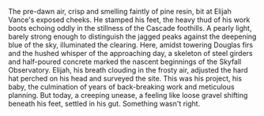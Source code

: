 The pre-dawn air, crisp and smelling faintly of pine resin, bit at Elijah Vance's exposed cheeks. He stamped his feet, the heavy thud of his work boots echoing oddly in the stillness of the Cascade foothills.  A pearly light, barely strong enough to distinguish the jagged peaks against the deepening blue of the sky, illuminated the clearing.  Here, amidst towering Douglas firs and the hushed whisper of the approaching day, a skeleton of steel girders and half-poured concrete marked the nascent beginnings of the Skyfall Observatory. Elijah, his breath clouding in the frosty air, adjusted the hard hat perched on his head and surveyed the site. This was his project, his baby, the culmination of years of back-breaking work and meticulous planning.  But today, a creeping unease, a feeling like loose gravel shifting beneath his feet, settled in his gut.  Something wasn't right.
